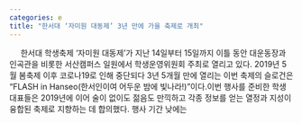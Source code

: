 ```yaml
---
categories: e
title: "한서대 ‘자미원 대동제’ 3년 만에 가을 축제로 개최"
---
```

&nbsp;&nbsp;&nbsp;&nbsp; 한서대 학생축제 ‘자미원 대동제’가 지난 14일부터 15일까지 이틀 동안 대운동장과 인곡관을 비롯한 서산캠퍼스 일원에서 학생운영위원회 주최로 열리고 있다. 2019년 5월 봄축제 이후 코로나19로 인해 중단되다 3년 5개월 만에 열리는 이번 축제의 슬로건은 “FLASH in Hanseo(한서인이여 어두운 밤에 빛나라!)”이다.이번 행사를 준비한 학생대표들은 2019년에 이어 술이 없이도 젊음도 만끽하고 각종 정보를 얻는 열정과 지성이 융합된 축제로 지향하는 데 합의했다. 행사 기간 낮에는